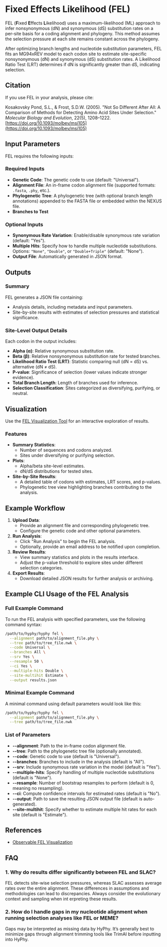 # Fixed Effects Likelihood (FEL)

FEL (**F**ixed **E**ffects **L**ikelihood) uses a maximum-likelihood (ML) approach to infer nonsynonymous (dN) and synonymous (dS) substitution rates on a per-site basis for a coding alignment and phylogeny. This method assumes the selection pressure at each site remains constant across the phylogeny.

After optimizing branch lengths and nucleotide substitution parameters, FEL fits an MG94xREV model to each codon site to estimate site-specific nonsynonymous (dN) and synonymous (dS) substitution rates. A Likelihood Ratio Test (LRT) determines if dN is significantly greater than dS, indicating selection.

## Citation

If you use FEL in your analysis, please cite:

Kosakovsky Pond, S.L., & Frost, S.D.W. (2005). "Not So Different After All: A Comparison of Methods for Detecting Amino Acid Sites Under Selection." _Molecular Biology and Evolution_, 22(5), 1208–1222. [https://doi.org/10.1093/molbev/msi105](https://doi.org/10.1093/molbev/msi105)

## Input Parameters

FEL requires the following inputs:

### Required Inputs

- **Genetic Code**: The genetic code to use (default: "Universal").
- **Alignment File**: An in-frame codon alignment file (supported formats: `.fasta`, `.phy`, etc.).
- **Phylogenetic Tree**: A phylogenetic tree (with optional branch length annotations) appended to the FASTA file or embedded within the NEXUS file.
- **Branches to Test**

### Optional Inputs

- **Synonymous Rate Variation**: Enable/disable synonymous rate variation (default: "Yes").
- **Multiple Hits**: Specify how to handle multiple nucleotide substitutions. Options: `"None"`, `"Double"`, or `"Double+Triple"` (default: "None").
- **Output File**: Automatically generated in JSON format.

## Outputs

### Summary

FEL generates a JSON file containing:

- Analysis details, including metadata and input parameters.
- Site-by-site results with estimates of selection pressures and statistical significance.

### Site-Level Output Details

Each codon in the output includes:

- **Alpha (α)**: Relative synonymous substitution rate.
- **Beta (β)**: Relative nonsynonymous substitution rate for tested branches.
- **Likelihood Ratio Test (LRT)**: Statistic comparing null (dN = dS) vs. alternative (dN ≠ dS).
- **P-value**: Significance of selection (lower values indicate stronger evidence).
- **Total Branch Length**: Length of branches used for inference.
- **Selection Classification**: Sites categorized as diversifying, purifying, or neutral.

## Visualization

Use the [FEL Visualization Tool](https://observablehq.com/@spond/fel) for an interactive exploration of results.

### Features

- **Summary Statistics**:
  - Number of sequences and codons analyzed.
  - Sites under diversifying or purifying selection.
- **Plots**:
  - Alpha/beta site-level estimates.
  - dN/dS distributions for tested sites.
- **Site-by-Site Results**:
  - A detailed table of codons with estimates, LRT scores, and p-values.
  - Phylogenetic tree view highlighting branches contributing to the analysis.

## Example Workflow

1. **Upload Data**:
   - Provide an alignment file and corresponding phylogenetic tree.
   - Configure the genetic code and other optional parameters.
2. **Run Analysis**:
   - Click "Run Analysis" to begin the FEL analysis.
   - Optionally, provide an email address to be notified upon completion.
3. **Review Results**:
   - View summary statistics and plots in the results interface.
   - Adjust the p-value threshold to explore sites under different selection categories.
4. **Export Results**:
   - Download detailed JSON results for further analysis or archiving.

## Example CLI Usage of the FEL Analysis

### Full Example Command

To run the FEL analysis with specified parameters, use the following command syntax:

```bash
/path/to/hyphy/hyphy fel \
  --alignment path/to/alignment_file.phy \
  --tree path/to/tree_file.nwk \
  --code Universal \
  --branches All \
  --srv Yes \
  --resample 50 \
  --ci Yes \
  --multiple-hits Double \
  --site-multihit Estimate \
  --output results.json
```

### Minimal Example Command

A minimal command using default parameters would look like this:

```bash
/path/to/hyphy/hyphy fel \
  --alignment path/to/alignment_file.phy \
  --tree path/to/tree_file.nwk
```

### List of Parameters

- **--alignment**: Path to the in-frame codon alignment file.
- **--tree**: Path to the phylogenetic tree file (optionally annotated).
- **--code**: Genetic code to use (default is "Universal").
- **--branches**: Branches to include in the analysis (default is "All").
- **--srv**: Include synonymous rate variation in the model (default is "Yes").
- **--multiple-hits**: Specify handling of multiple nucleotide substitutions (default is "None").
- **--resample**: Number of bootstrap resamples to perform (default is 0, meaning no resampling).
- **--ci**: Compute confidence intervals for estimated rates (default is "No").
- **--output**: Path to save the resulting JSON output file (default is auto-generated).
- **--site-multihit**: Specify whether to estimate multiple hit rates for each site (default is "Estimate").

## References

- [Observable FEL Visualization](https://observablehq.com/@spond/fel)

## FAQ

### 1. Why do results differ significantly between FEL and SLAC?

FEL detects site-wise selection pressures, whereas SLAC assesses average rates
over the entire alignment. These differences in assumptions and methodologies
can lead to discrepancies. Always consider the evolutionary context and
sampling when int erpreting these results.

### 2. How do I handle gaps in my nucleotide alignment when running selection analyses like FEL or MEME?

Gaps may be interpreted as missing data by HyPhy. It’s generally best to
minimize gaps through alignment trimming tools like TrimAI before inputting
into HyPhy.

